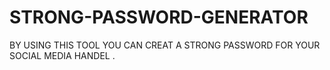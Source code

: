 # STRONG-PASSWORD-GENERATOR
BY USING THIS TOOL YOU CAN CREAT A STRONG PASSWORD FOR YOUR SOCIAL MEDIA HANDEL .
